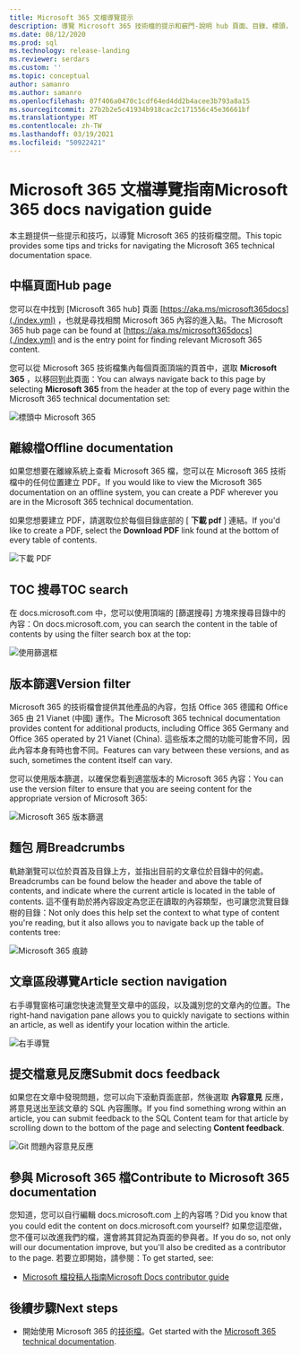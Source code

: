 ```yaml
---
title: Microsoft 365 文檔導覽提示
description: 導覽 Microsoft 365 技術檔的提示和竅門-說明 hub 頁面、目錄、標頭，以及如何使用該痕跡及如何使用版本篩選器等事項。
ms.date: 08/12/2020
ms.prod: sql
ms.technology: release-landing
ms.reviewer: serdars
ms.custom: ''
ms.topic: conceptual
author: samanro
ms.author: samanro
ms.openlocfilehash: 07f406a0470c1cdf64ed4dd2b4acee3b793a8a15
ms.sourcegitcommit: 27b2b2e5c41934b918cac2c171556c45e36661bf
ms.translationtype: MT
ms.contentlocale: zh-TW
ms.lasthandoff: 03/19/2021
ms.locfileid: "50922421"
---
```

# <a name="microsoft-365-docs-navigation-guide"></a><span data-ttu-id="06d3b-103">Microsoft 365 文檔導覽指南</span><span class="sxs-lookup"><span data-stu-id="06d3b-103">Microsoft 365 docs navigation guide</span></span>

<span data-ttu-id="06d3b-104">本主題提供一些提示和技巧，以導覽 Microsoft 365 的技術檔空間。</span><span class="sxs-lookup"><span data-stu-id="06d3b-104">This topic provides some tips and tricks for navigating the Microsoft 365 technical documentation space.</span></span>  

## <a name="hub-page"></a><span data-ttu-id="06d3b-105">中樞頁面</span><span class="sxs-lookup"><span data-stu-id="06d3b-105">Hub page</span></span>

<span data-ttu-id="06d3b-106">您可以在中找到 [Microsoft 365 hub] 頁面 [https://aka.ms/microsoft365docs](./index.yml) ，也就是尋找相關 Microsoft 365 內容的進入點。</span><span class="sxs-lookup"><span data-stu-id="06d3b-106">The Microsoft 365 hub page can be found at [https://aka.ms/microsoft365docs](./index.yml) and is the entry point for finding relevant Microsoft 365 content.</span></span>

<span data-ttu-id="06d3b-107">您可以從 Microsoft 365 技術檔集內每個頁面頂端的頁首中，選取 **Microsoft 365** ，以移回到此頁面：</span><span class="sxs-lookup"><span data-stu-id="06d3b-107">You can always navigate back to this page by selecting **Microsoft 365** from the header at the top of every page within the Microsoft 365 technical documentation set:</span></span>

![標頭中 Microsoft 365](media/m365-header-cursor.png)

## <a name="offline-documentation"></a><span data-ttu-id="06d3b-109">離線檔</span><span class="sxs-lookup"><span data-stu-id="06d3b-109">Offline documentation</span></span>

<span data-ttu-id="06d3b-110">如果您想要在離線系統上查看 Microsoft 365 檔，您可以在 Microsoft 365 技術檔中的任何位置建立 PDF。</span><span class="sxs-lookup"><span data-stu-id="06d3b-110">If you would like to view the Microsoft 365 documentation on an offline system, you can create a PDF wherever you are in the Microsoft 365 technical documentation.</span></span>

<span data-ttu-id="06d3b-111">如果您想要建立 PDF，請選取位於每個目錄底部的 [ **下載 pdf** ] 連結。</span><span class="sxs-lookup"><span data-stu-id="06d3b-111">If you'd like to create a PDF, select the **Download PDF** link found at the bottom of every table of contents.</span></span>

![下載 PDF](media/m365-download-pdf-cursor.png)

## <a name="toc-search"></a><span data-ttu-id="06d3b-113">TOC 搜尋</span><span class="sxs-lookup"><span data-stu-id="06d3b-113">TOC search</span></span> 
<span data-ttu-id="06d3b-114">在 docs.microsoft.com 中，您可以使用頂端的 [篩選搜尋] 方塊來搜尋目錄中的內容：</span><span class="sxs-lookup"><span data-stu-id="06d3b-114">On docs.microsoft.com, you can search the content in the table of contents by using the filter search box at the top:</span></span>

![使用篩選框](media/m365-filter-by-title.png)

## <a name="version-filter"></a><span data-ttu-id="06d3b-116">版本篩選</span><span class="sxs-lookup"><span data-stu-id="06d3b-116">Version filter</span></span>
<span data-ttu-id="06d3b-117">Microsoft 365 的技術檔會提供其他產品的內容，包括 Office 365 德國和 Office 365 由 21 Vianet (中國) 運作。</span><span class="sxs-lookup"><span data-stu-id="06d3b-117">The Microsoft 365 technical documentation provides content for additional products, including Office 365 Germany and Office 365 operated by 21 Vianet (China).</span></span> <span data-ttu-id="06d3b-118">這些版本之間的功能可能會不同，因此內容本身有時也會不同。</span><span class="sxs-lookup"><span data-stu-id="06d3b-118">Features can vary between these versions, and as such, sometimes the content itself can vary.</span></span>

<span data-ttu-id="06d3b-119">您可以使用版本篩選，以確保您看到適當版本的 Microsoft 365 內容：</span><span class="sxs-lookup"><span data-stu-id="06d3b-119">You can use the version filter to ensure that you are seeing content for the appropriate version of Microsoft 365:</span></span>

![Microsoft 365 版本篩選](media/m365-version-filter.png)

## <a name="breadcrumbs"></a><span data-ttu-id="06d3b-121">麵包 屑</span><span class="sxs-lookup"><span data-stu-id="06d3b-121">Breadcrumbs</span></span>

<span data-ttu-id="06d3b-122">軌跡瀏覽可以位於頁首及目錄上方，並指出目前的文章位於目錄中的何處。</span><span class="sxs-lookup"><span data-stu-id="06d3b-122">Breadcrumbs can be found below the header and above the table of contents, and indicate where the current article is located in the table of contents.</span></span>  <span data-ttu-id="06d3b-123">這不僅有助於將內容設定為您正在讀取的內容類型，也可讓您流覽目錄樹的目錄：</span><span class="sxs-lookup"><span data-stu-id="06d3b-123">Not only does this help set the context to what type of content you're reading, but it also allows you to navigate back up the table of contents tree:</span></span>

![Microsoft 365 痕跡](media/m365-breadcrumb.png)

## <a name="article-section-navigation"></a><span data-ttu-id="06d3b-125">文章區段導覽</span><span class="sxs-lookup"><span data-stu-id="06d3b-125">Article section navigation</span></span>

<span data-ttu-id="06d3b-126">右手導覽窗格可讓您快速流覽至文章中的區段，以及識別您的文章內的位置。</span><span class="sxs-lookup"><span data-stu-id="06d3b-126">The right-hand navigation pane allows you to quickly navigate to sections within an article, as well as identify your location within the article.</span></span>  

![右手導覽](media/m365-article-sections.png)

## <a name="submit-docs-feedback"></a><span data-ttu-id="06d3b-128">提交檔意見反應</span><span class="sxs-lookup"><span data-stu-id="06d3b-128">Submit docs feedback</span></span>

<span data-ttu-id="06d3b-129">如果您在文章中發現問題，您可以向下滾動頁面底部，然後選取 **內容意見** 反應，將意見送出至該文章的 SQL 內容團隊。</span><span class="sxs-lookup"><span data-stu-id="06d3b-129">If you find something wrong within an article, you can submit feedback to the SQL Content team for that article by scrolling down to the bottom of the page and selecting **Content feedback**.</span></span>

![Git 問題內容意見反應](media/m365-article-feedback.png)

## <a name="contribute-to-microsoft-365-documentation"></a><span data-ttu-id="06d3b-131">參與 Microsoft 365 檔</span><span class="sxs-lookup"><span data-stu-id="06d3b-131">Contribute to Microsoft 365 documentation</span></span>

<span data-ttu-id="06d3b-132">您知道，您可以自行編輯 docs.microsoft.com 上的內容嗎？</span><span class="sxs-lookup"><span data-stu-id="06d3b-132">Did you know that you could edit the content on docs.microsoft.com yourself?</span></span> <span data-ttu-id="06d3b-133">如果您這麼做，您不僅可以改進我們的檔，還會將其貸記為頁面的參與者。</span><span class="sxs-lookup"><span data-stu-id="06d3b-133">If you do so, not only will our documentation improve, but you'll also be credited as a contributor to the page.</span></span> <span data-ttu-id="06d3b-134">若要立即開始，請參閱：</span><span class="sxs-lookup"><span data-stu-id="06d3b-134">To get started, see:</span></span>

- [<span data-ttu-id="06d3b-135">Microsoft 檔投稿人指南</span><span class="sxs-lookup"><span data-stu-id="06d3b-135">Microsoft Docs contributor guide</span></span>](/contribute/)

## <a name="next-steps"></a><span data-ttu-id="06d3b-136">後續步驟</span><span class="sxs-lookup"><span data-stu-id="06d3b-136">Next steps</span></span>

- <span data-ttu-id="06d3b-137">開始使用 Microsoft 365 的[技術檔](index.yml)。</span><span class="sxs-lookup"><span data-stu-id="06d3b-137">Get started with the [Microsoft 365 technical documentation](index.yml).</span></span>